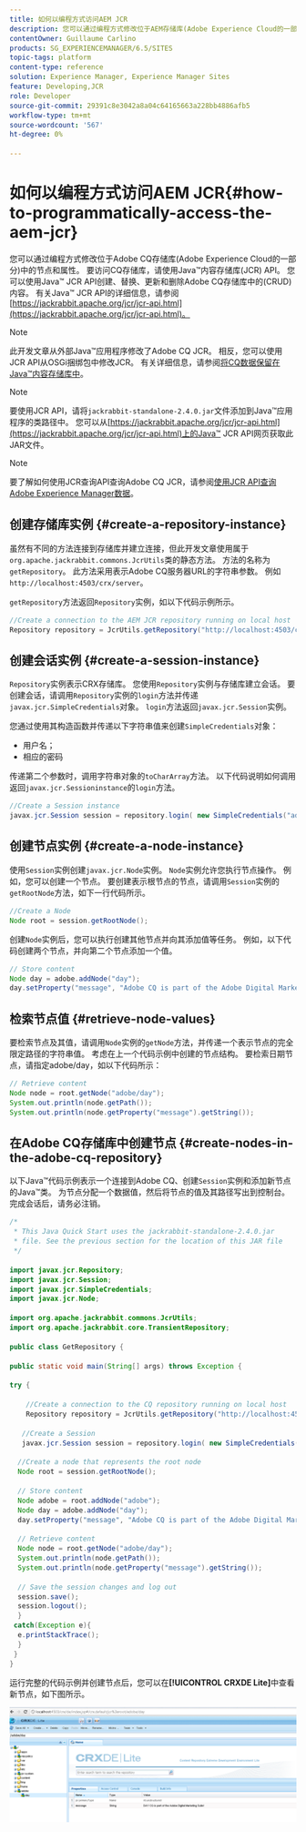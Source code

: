 ```yaml
---
title: 如何以编程方式访问AEM JCR
description: 您可以通过编程方式修改位于AEM存储库(Adobe Experience Cloud的一部分)中的节点和属性
contentOwner: Guillaume Carlino
products: SG_EXPERIENCEMANAGER/6.5/SITES
topic-tags: platform
content-type: reference
solution: Experience Manager, Experience Manager Sites
feature: Developing,JCR
role: Developer
source-git-commit: 29391c8e3042a8a04c64165663a228bb4886afb5
workflow-type: tm+mt
source-wordcount: '567'
ht-degree: 0%

---
```


# 如何以编程方式访问AEM JCR{#how-to-programmatically-access-the-aem-jcr}

您可以通过编程方式修改位于Adobe CQ存储库(Adobe Experience Cloud的一部分)中的节点和属性。 要访问CQ存储库，请使用Java™内容存储库(JCR) API。 您可以使用Java™ JCR API创建、替换、更新和删除Adobe CQ存储库中的(CRUD)内容。 有关Java™ JCR API的详细信息，请参阅[https://jackrabbit.apache.org/jcr/jcr-api.html](https://jackrabbit.apache.org/jcr/jcr-api.html)。

>[!NOTE]
>
>此开发文章从外部Java™应用程序修改了Adobe CQ JCR。 相反，您可以使用JCR API从OSGi捆绑包中修改JCR。 有关详细信息，请参阅[将CQ数据保留在Java™内容存储库中](https://helpx.adobe.com/experience-manager/using/persisting-cq-data-java-content1.html)。

>[!NOTE]
>
>要使用JCR API，请将`jackrabbit-standalone-2.4.0.jar`文件添加到Java™应用程序的类路径中。 您可以从[https://jackrabbit.apache.org/jcr/jcr-api.html](https://jackrabbit.apache.org/jcr/jcr-api.html)上的Java™ JCR API网页获取此JAR文件。

>[!NOTE]
>
>要了解如何使用JCR查询API查询Adobe CQ JCR，请参阅[使用JCR API查询Adobe Experience Manager数据](https://helpx.adobe.com/experience-manager/using/querying-experience-manager-data-using1.html)。

## 创建存储库实例 {#create-a-repository-instance}

虽然有不同的方法连接到存储库并建立连接，但此开发文章使用属于`org.apache.jackrabbit.commons.JcrUtils`类的静态方法。 方法的名称为`getRepository`。 此方法采用表示Adobe CQ服务器URL的字符串参数。 例如 `http://localhost:4503/crx/server`。

`getRepository`方法返回`Repository`实例，如以下代码示例所示。

```java
//Create a connection to the AEM JCR repository running on local host
Repository repository = JcrUtils.getRepository("http://localhost:4503/crx/server");
```

## 创建会话实例 {#create-a-session-instance}

`Repository`实例表示CRX存储库。 您使用`Repository`实例与存储库建立会话。 要创建会话，请调用`Repository`实例的`login`方法并传递`javax.jcr.SimpleCredentials`对象。 `login`方法返回`javax.jcr.Session`实例。

您通过使用其构造函数并传递以下字符串值来创建`SimpleCredentials`对象：

* 用户名；
* 相应的密码

传递第二个参数时，调用字符串对象的`toCharArray`方法。 以下代码说明如何调用返回`javax.jcr.Sessioninstance`的`login`方法。

```java
//Create a Session instance
javax.jcr.Session session = repository.login( new SimpleCredentials("admin", "admin".toCharArray()));
```

## 创建节点实例 {#create-a-node-instance}

使用`Session`实例创建`javax.jcr.Node`实例。 `Node`实例允许您执行节点操作。 例如，您可以创建一个节点。 要创建表示根节点的节点，请调用`Session`实例的`getRootNode`方法，如下一行代码所示。

```java
//Create a Node
Node root = session.getRootNode();
```

创建`Node`实例后，您可以执行创建其他节点并向其添加值等任务。 例如，以下代码创建两个节点，并向第二个节点添加一个值。

```java
// Store content
Node day = adobe.addNode("day");
day.setProperty("message", "Adobe CQ is part of the Adobe Digital Marketing Suite!");
```

## 检索节点值 {#retrieve-node-values}

要检索节点及其值，请调用`Node`实例的`getNode`方法，并传递一个表示节点的完全限定路径的字符串值。 考虑在上一个代码示例中创建的节点结构。 要检索日期节点，请指定adobe/day，如以下代码所示：

```java
// Retrieve content
Node node = root.getNode("adobe/day");
System.out.println(node.getPath());
System.out.println(node.getProperty("message").getString());
```

## 在Adobe CQ存储库中创建节点 {#create-nodes-in-the-adobe-cq-repository}

以下Java™代码示例表示一个连接到Adobe CQ、创建`Session`实例和添加新节点的Java™类。 为节点分配一个数据值，然后将节点的值及其路径写出到控制台。 完成会话后，请务必注销。

```java
/*
 * This Java Quick Start uses the jackrabbit-standalone-2.4.0.jar
 * file. See the previous section for the location of this JAR file
 */

import javax.jcr.Repository;
import javax.jcr.Session;
import javax.jcr.SimpleCredentials;
import javax.jcr.Node;

import org.apache.jackrabbit.commons.JcrUtils;
import org.apache.jackrabbit.core.TransientRepository;

public class GetRepository {

public static void main(String[] args) throws Exception {

try {

    //Create a connection to the CQ repository running on local host
    Repository repository = JcrUtils.getRepository("http://localhost:4503/crx/server");

   //Create a Session
   javax.jcr.Session session = repository.login( new SimpleCredentials("admin", "admin".toCharArray()));

  //Create a node that represents the root node
  Node root = session.getRootNode();

  // Store content
  Node adobe = root.addNode("adobe");
  Node day = adobe.addNode("day");
  day.setProperty("message", "Adobe CQ is part of the Adobe Digital Marketing Suite!");

  // Retrieve content
  Node node = root.getNode("adobe/day");
  System.out.println(node.getPath());
  System.out.println(node.getProperty("message").getString());

  // Save the session changes and log out
  session.save();
  session.logout();
  }
 catch(Exception e){
  e.printStackTrace();
  }
 }
}
```

运行完整的代码示例并创建节点后，您可以在&#x200B;**[!UICONTROL CRXDE Lite]**&#x200B;中查看新节点，如下图所示。

![chlimage_1-68](assets/chlimage_1-68a.png)
